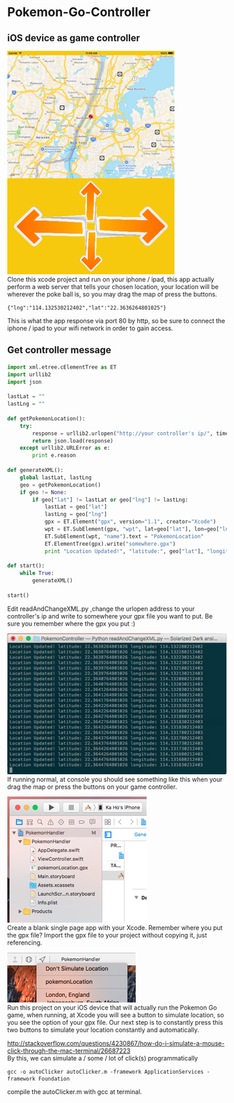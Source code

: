 # Pokemon-Go-Controller

## iOS device as game controller
![Alt text](controller.png?raw=true "controller")  
Clone this xcode project and run on your iphone / ipad, this app actually perform a web server that tells your chosen location, your location will be wherever the poke ball is, so you may drag the map of press the buttons.

```
{"lng":"114.132530212402","lat":"22.3636264801025"}
```
This is what the app response via port 80 by http, so be sure to connect the iphone / ipad to your wifi network in order to gain access.

## Get controller message
```python
import xml.etree.cElementTree as ET
import urllib2
import json

lastLat = ""
lastLng = ""

def getPokemonLocation():
	try:
		response = urllib2.urlopen("http://your controller's ip/", timeout = 1)
		return json.load(response)
	except urllib2.URLError as e:
		print e.reason

def generateXML():
	global lastLat, lastLng
	geo = getPokemonLocation()
	if geo != None:
		if geo["lat"] != lastLat or geo["lng"] != lastLng:
			lastLat = geo["lat"]
			lastLng = geo["lng"]
			gpx = ET.Element("gpx", version="1.1", creator="Xcode")
			wpt = ET.SubElement(gpx, "wpt", lat=geo["lat"], lon=geo["lng"])
			ET.SubElement(wpt, "name").text = "PokemonLocation"
			ET.ElementTree(gpx).write("somewhere.gpx")
			print "Location Updated!", "latitude:", geo["lat"], "longitude:" ,geo["lng"]

def start():
	while True:
		generateXML()

start()
```
Edit readAndChangeXML.py ,change the urlopen address to your controller's ip and write to somewhere your gpx file you want to put. Be sure you remember where the gpx you put :)

![Alt text](receiver.png?raw=true "controller")  
If running normal, at console you should see something like this when your drag the map or press the buttons on your game controller.

![Alt text](blankProject.png?raw=true "controller")  
Create a blank single page app with your Xcode. Remember where you put the gpx file? Import the gpx file to your project without copying it, just referencing.

![Alt text](xcodeSimulate.png?raw=true "controller")  
Run this project on your iOS device that will actually run the Pokemon Go game, when running, at Xcode you will see a button to simulate location, so you see the option of your gpx file. Our next step is to constantly press this two buttons to simulate your location constantly and automatically.

http://stackoverflow.com/questions/4230867/how-do-i-simulate-a-mouse-click-through-the-mac-terminal/26687223  
By this, we can simulate a / some / lot of click(s) programmatically  
```
gcc -o autoClicker autoClicker.m -framework ApplicationServices -framework Foundation
```
compile the autoClicker.m with gcc at terminal.



